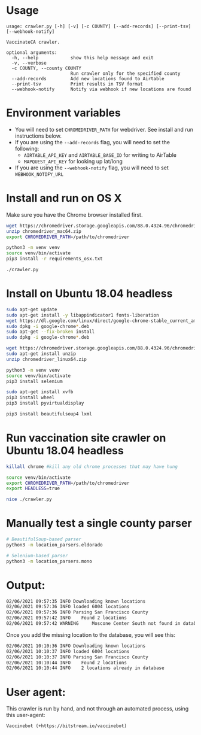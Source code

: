 # Usage

```
usage: crawler.py [-h] [-v] [-c COUNTY] [--add-records] [--print-tsv] [--webhook-notify]

VaccinateCA crawler.

optional arguments:
  -h, --help            show this help message and exit
  -v, --verbose
  -c COUNTY, --county COUNTY
                        Run crawler only for the specified county
  --add-records         Add new locations found to Airtable
  --print-tsv           Print results in TSV format
  --webhook-notify      Notify via webhook if new locations are found
```


# Environment variables

- You will need to set `CHROMEDRIVER_PATH` for webdriver. See install and run instructions below.
- If you are using the `--add-records` flag, you will need to set the following:
    - `AIRTABLE_API_KEY` and `AIRTABLE_BASE_ID` for writing to AirTable
    - `MAPQUEST_API_KEY` for looking up lat/long
- If you are using the `--webhook-notify` flag, you will need to set `WEBHOOK_NOTIFY_URL`


# Install and run on OS X

Make sure you have the Chrome browser installed first.

```bash
wget https://chromedriver.storage.googleapis.com/88.0.4324.96/chromedriver_mac64.zip
unzip chromedriver_mac64.zip
export CHROMEDRIVER_PATH=/path/to/chromedriver

python3 -m venv venv
source venv/bin/activate
pip3 install -r requirements_osx.txt

./crawler.py
```


# Install on Ubuntu 18.04 headless
```bash
sudo apt-get update
sudo apt-get install -y libappindicator1 fonts-liberation
wget https://dl.google.com/linux/direct/google-chrome-stable_current_amd64.deb
sudo dpkg -i google-chrome*.deb
sudo apt-get --fix-broken install
sudo dpkg -i google-chrome*.deb

wget https://chromedriver.storage.googleapis.com/88.0.4324.96/chromedriver_linux64.zip
sudo apt-get install unzip
unzip chromedriver_linux64.zip

python3 -m venv venv
source venv/bin/activate
pip3 install selenium

sudo apt-get install xvfb
pip3 install wheel
pip3 install pyvirtualdisplay

pip3 install beautifulsoup4 lxml
```

# Run vaccination site crawler on Ubuntu 18.04 headless
```bash
killall chrome #kill any old chrome processes that may have hung

source venv/bin/activate
export CHROMEDRIVER_PATH=/path/to/chromedriver
export HEADLESS=true

nice ./crawler.py
```

# Manually test a single county parser
```bash
# BeautifulSoup-based parser
python3 -m location_parsers.eldorado

# Selenium-based parser
python3 -m location_parsers.mono
```


# Output:
```bash
02/06/2021 09:57:35 INFO Downloading known locations
02/06/2021 09:57:36 INFO loaded 6004 locations
02/06/2021 09:57:36 INFO Parsing San Francisco County
02/06/2021 09:57:42 INFO 	Found 2 locations
02/06/2021 09:57:42 WARNING 	Moscone Center South not found in database! Please add it.
```

Once you add the missing location to the database, you will see this:
```bash
02/06/2021 10:10:36 INFO Downloading known locations
02/06/2021 10:10:37 INFO loaded 6004 locations
02/06/2021 10:10:37 INFO Parsing San Francisco County
02/06/2021 10:10:44 INFO 	Found 2 locations
02/06/2021 10:10:44 INFO 	2 locations already in database
```


# User agent:
This crawler is run by hand, and not through an automated process, using this user-agent:
```
Vaccinebot (+https://bitstream.io/vaccinebot)
```
